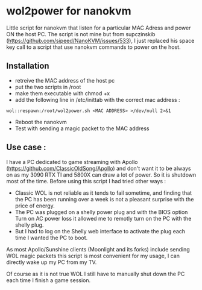 # wol2power for nanokvm
Little script for nanokvm that listen for a particular MAC Adress and power ON the host PC.
The script is not mine but from supczinskib (https://github.com/sipeed/NanoKVM/issues/533), I just replaced his space key call to a script that use nanokvm commands to power on the host.

## Installation
* retreive the MAC address of the host pc
* put the two scripts in /root
* make them executable with chmod +x
* add the following line in /etc/inittab with the correct mac address :
```
wol::respawn:/root/wol2power.sh <MAC ADDRESS> >/dev/null 2>&1
```
* Reboot the nanokvm
* Test with sending a magic packet to the MAC address

## Use case :
I have a PC dedicated to game streaming with Apollo (https://github.com/ClassicOldSong/Apollo) and don't want it to be always on as my 3090 RTX TI and 5800X can draw a lot of power.
So it is shutdown most of the time.
Before using this script I had tried other ways :
* Classic WOL is not reliable as it tends to fail sometime, and finding that the PC has been running over a week is not a pleasant surprise with the price of energy.
* The PC was plugged on a shelly power plug and with the BIOS option Turn on AC power loss it allowed me to remotly turn on the PC with the shelly plug.
* But I had to log on the Shelly web interface to activate the plug each time I wanted the PC to boot.

As most Apollo/Sunshine clients (Moonlight and its forks) include sending WOL magic packets this script is most convenient for my usage, I can directly wake up my PC from my TV.

Of course as it is not true WOL I still have to manually shut down the PC each time I finish a game session.
